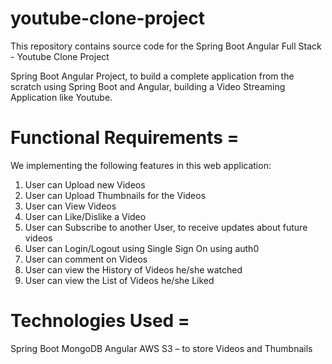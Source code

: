 # youtube-clone-project

This repository contains source code for the Spring Boot Angular Full Stack - Youtube Clone Project

Spring Boot Angular Project, to build a complete application from the scratch using Spring Boot and Angular, building a Video Streaming Application like Youtube.

# Functional Requirements = 
We implementing the following features in this web application:

1. User can Upload new Videos
2. User can Upload Thumbnails for the Videos
3. User can View Videos
4. User can Like/Dislike a Video
5. User can Subscribe to another User, to receive updates about future videos
6. User can Login/Logout using Single Sign On using auth0 
7. User can comment on Videos
8. User can view the History of Videos he/she watched
9. User can view the List of Videos he/she Liked

# Technologies Used =
Spring Boot
MongoDB
Angular
AWS S3 – to store Videos and Thumbnails    
